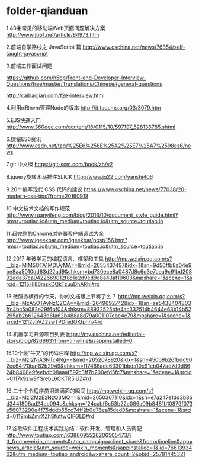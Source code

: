 # folder-qianduan
 1.40条常见的移动端Web页面问题解决方案
 http://www.jb51.net/article/84973.htm
 
 2.前端自学路线之 JavaScript 篇
 http://www.oschina.net/news/76354/self-taught-javascript
 
 3.前端工作面试问题
 
 https://github.com/h5bp/Front-end-Developer-Interview-Questions/tree/master/Translations/Chinese#general-questions
 
 http://caibaojian.com/f2e-interview.html
 
 4.利用n和nvm管理Node的版本
 http://it.taocms.org/03/3079.htm
 
 5.EJS快速入门
 http://www.360doc.com/content/16/0115/10/597197_528136785.shtml
 
 6.探秘ES6资讯
 http://www.csdn.net/tag/%25E6%258E%25A2%25E7%25A7%2598es6/news
 
 7.git 中文版
 https://git-scm.com/book/zh/v2
 
 8.jquery旋转木马插件SLICK
 http://www.jq22.com/yanshi406
 
 9.20个编写现代 CSS 代码的建议
 https://www.oschina.net/news/77038/20-modern-css-tips?from=20160918
 
 10.中文技术文档的写作规范
 http://www.ruanyifeng.com/blog/2016/10/document_style_guide.html?hmsr=toutiao.io&utm_medium=toutiao.io&utm_source=toutiao.io
 
 11.超完整的Chrome浏览器客户端调试大全
 http://www.igeekbar.com/igeekbar/post/156.htm?hmsr=toutiao.io&utm_medium=toutiao.io&utm_source=toutiao.io
 
 12.2017 年该学习的编程语言、框架和工具
 http://mp.weixin.qq.com/s?__biz=MjM5OTA1MDUyMA==&mid=2655437497&idx=1&sn=9d50ffb8a04e9be8aa5010dd63d22ad9&chksm=bd730ece8a0487d8c6d3e7cea9c91bd20892dda37ca9422669012f8c1e2d9ed9d8a43af19603&mpshare=1&scene=1&srcid=1215Hj86mskDQkTzuuDhARhi#rd
 
 13.微服务横行的今天，你的文档跟上节奏了么？
 http://mp.weixin.qq.com/s?__biz=MzA5OTAyNzQ2OA==&mid=2649692742&idx=1&sn=ae5438404803ffc4bc5a082e29f6bf04&chksm=88932525bfe4ac332514b4644e63b14b52295ab2b612643b6fa62b488a8d79a001107ebe4c79&mpshare=1&scene=1&srcid=1212ybVZ2zwTPDredQKtphh7#rd
 
 14.机器学习开源项目列表
 https://my.oschina.net/editorial-story/blog/826663?from=timeline&isappinstalled=0
 
 15.10个最“牛叉”的代码注释
 http://mp.weixin.qq.com/s?__biz=MzI2NjA3NTc4Ng==&mid=2652078920&idx=1&sn=450b9b26fbdc902ec64f70baf82b2949&chksm=f17488adc60301bbda10c91eb047ad7d0d8624b8408e9feebdb08aaaf597c3ff7b200efd5fc7&mpshare=1&scene=1&srcid=0117k9zw9YSrebL6CKTR5iUZ#rd
 
 16.二十个令程序员泪流满面的瞬间
 http://mp.weixin.qq.com/s?__biz=MzI2MzEzNzQ3MQ==&mid=2650307110&idx=1&sn=e7a247e1dd3b86d3441806ad24cb094c&chksm=f24cabf6c53b22e086a09b8481b10879f073e56073290e4f75dddb55cc74ff2b0d76ea15dad0&mpshare=1&scene=1&srcid=0119mbZmrXZhSfuttwQIFGLD#rd
 
 17.谷歌软件工程技术实践总结：软件开发、管理和人员调配
 http://www.toutiao.com/i6386095526206505473/?tt_from=weixin_moments&utm_campaign=client_share&from=timeline&app=news_article&utm_source=weixin_moments&isappinstalled=1&iid=7661393462&utm_medium=toutiao_android&wxshare_count=2&pbid=25781445321
